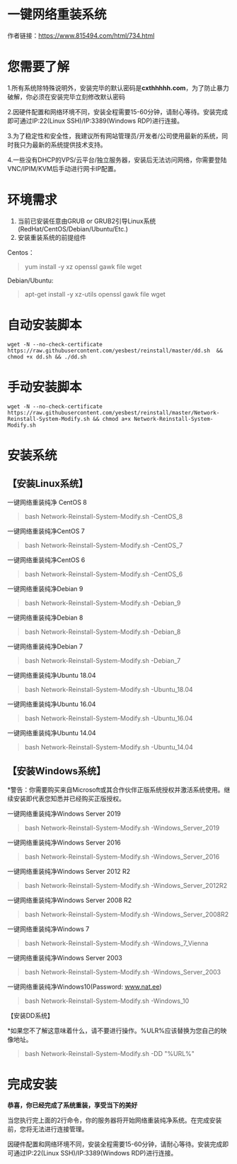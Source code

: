 # 一键网络重装系统

作者链接：https://www.815494.com/html/734.html

# 您需要了解

1.所有系统除特殊说明外，安装完毕的默认密码是**cxthhhhh.com**，为了防止暴力破解，你必须在安装完毕立刻修改默认密码

2.因硬件配置和网络环境不同，安装全程需要15-60分钟，请耐心等待。安装完成即可通过IP:22(Linux SSH)/IP:3389(Windows RDP)进行连接。

3.为了稳定性和安全性，我建议所有网站管理员/开发者/公司使用最新的系统，同时我只为最新的系统提供技术支持。

4.一些没有DHCP的VPS/云平台/独立服务器，安装后无法访问网络，你需要登陆VNC/IPIM/KVM后手动进行网卡IP配置。

# 环境需求

1. 当前已安装任意由GRUB or GRUB2引导Linux系统(RedHat/CentOS/Debian/Ubuntu/Etc.)
2. 安装重装系统的前提组件

Centos：

> yum install -y xz openssl gawk file wget

Debian/Ubuntu:

> apt-get install -y xz-utils openssl gawk file wget

# 自动安装脚本

```
wget -N --no-check-certificate https://raw.githubusercontent.com/yesbest/reinstall/master/dd.sh  && chmod +x dd.sh && ./dd.sh
```

# 手动安装脚本

```
wget -N --no-check-certificate https://raw.githubusercontent.com/yesbest/reinstall/master/Network-Reinstall-System-Modify.sh && chmod a+x Network-Reinstall-System-Modify.sh
```

# 安装系统

## 【安装Linux系统】

一键网络重装纯净 CentOS 8

> bash Network-Reinstall-System-Modify.sh -CentOS_8

一键网络重装纯净CentOS 7

> bash Network-Reinstall-System-Modify.sh -CentOS_7

一键网络重装纯净CentOS 6

> bash Network-Reinstall-System-Modify.sh -CentOS_6

一键网络重装纯净Debian 9

> bash Network-Reinstall-System-Modify.sh -Debian_9

一键网络重装纯净Debian 8

> bash Network-Reinstall-System-Modify.sh -Debian_8

一键网络重装纯净Debian 7

> bash Network-Reinstall-System-Modify.sh -Debian_7

一键网络重装纯净Ubuntu 18.04

> bash Network-Reinstall-System-Modify.sh -Ubuntu_18.04

一键网络重装纯净Ubuntu 16.04

> bash Network-Reinstall-System-Modify.sh -Ubuntu_16.04

一键网络重装纯净Ubuntu 14.04

> bash Network-Reinstall-System-Modify.sh -Ubuntu_14.04

## 【安装Windows系统】

*警告：你需要购买来自Microsoft或其合作伙伴正版系统授权并激活系统使用。继续安装即代表您知悉并已经购买正版授权。

一键网络重装纯净Windows Server 2019

> bash Network-Reinstall-System-Modify.sh -Windows_Server_2019

一键网络重装纯净Windows Server 2016

> bash Network-Reinstall-System-Modify.sh -Windows_Server_2016

一键网络重装纯净Windows Server 2012 R2

> bash Network-Reinstall-System-Modify.sh -Windows_Server_2012R2

一键网络重装纯净Windows Server 2008 R2

> bash Network-Reinstall-System-Modify.sh -Windows_Server_2008R2

一键网络重装纯净Windows 7

> bash Network-Reinstall-System-Modify.sh -Windows_7_Vienna

一键网络重装纯净Windows Server 2003

> bash Network-Reinstall-System-Modify.sh -Windows_Server_2003

一键网络重装纯净Windows10(Password: www.nat.ee)

> bash Network-Reinstall-System-Modify.sh -Windows_10

【安装DD系统】

*如果您不了解这意味着什么，请不要进行操作。%ULR%应该替换为您自己的映像地址。

> bash Network-Reinstall-System-Modify.sh -DD "%URL%"

# 完成安装

**恭喜，你已经完成了系统重装，享受当下的美好**

当您执行完上面的2行命令，你的服务器将开始网络重装纯净系统。在完成安装前，您将无法进行连接管理。

因硬件配置和网络环境不同，安装全程需要15-60分钟，请耐心等待。安装完成即可通过IP:22(Linux SSH)/IP:3389(Windows RDP)进行连接。

